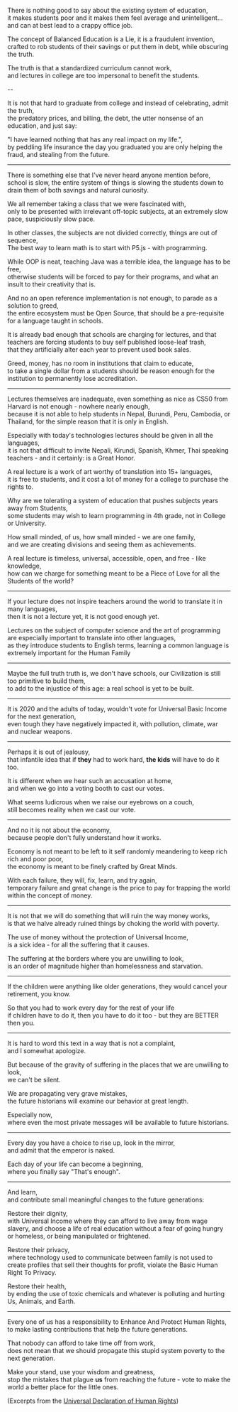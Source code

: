 There is nothing good to say about the existing system of education,\
it makes students poor and it makes them feel average and unintelligent... and can at best lead to a crappy office job.

The concept of Balanced Education is a Lie, it is a fraudulent invention,\
crafted to rob students of their savings or put them in debt, while obscuring the truth.

The truth is that a standardized curriculum cannot work,\
and lectures in college are too impersonal to benefit the students.

\--

It is not that hard to graduate from college and instead of celebrating, admit the truth,\
the predatory prices, and billing, the debt, the utter nonsense of an education, and just say:

"I have learned nothing that has any real impact on my life.",\
by peddling life insurance the day you graduated you are only helping the fraud, and stealing from the future.

---

There is something else that I've never heard anyone mention before,\
school is slow, the entire system of things is slowing the students down to drain them of both savings and natural curiosity.

We all remember taking a class that we were fascinated with,\
only to be presented with irrelevant off-topic subjects, at an extremely slow pace, suspiciously slow pace.

In other classes, the subjects are not divided correctly, things are out of sequence,\
The best way to learn math is to start with P5.js - with programming.

While OOP is neat, teaching Java was a terrible idea, the language has to be free,\
otherwise students will be forced to pay for their programs, and what an insult to their creativity that is.

And no an open reference implementation is not enough, to parade as a solution to greed,\
the entire ecosystem must be Open Source, that should be a pre-requisite for a language taught in schools.

It is already bad enough that schools are charging for lectures, and that teachers are forcing students to buy self published loose-leaf trash,\
that they artificially alter each year to prevent used book sales.

Greed, money, has no room in institutions that claim to educate,\
to take a single dollar from a students should be reason enough for the institution to permanently lose accreditation.

---

Lectures themselves are inadequate, even something as nice as CS50 from Harvard is not enough - nowhere nearly enough,\
because it is not able to help students in Nepal, Burundi, Peru, Cambodia, or Thailand, for the simple reason that it is only in English.

Especially with today's technologies lectures should be given in all the languages,\
it is not that difficult to invite Nepali, Kirundi, Spanish, Khmer, Thai speaking teachers - and it certainly: is a Great Honor.

A real lecture is a work of art worthy of translation into 15+ languages,\
it is free to students, and it cost a lot of money for a college to purchase the rights to.

Why are we tolerating a system of education that pushes subjects years away from Students,\
some students may wish to learn programming in 4th grade, not in College or University.

How small minded, of us, how small minded - we are one family,\
and we are creating divisions and seeing them as achievements.

A real lecture is timeless, universal, accessible, open, and free - like knowledge,\
how can we charge for something meant to be a Piece of Love for all the Students of the world?

---

If your lecture does not inspire teachers around the world to translate it in many languages,\
then it is not a lecture yet, it is not good enough yet.

Lectures on the subject of computer science and the art of programming are especially important to translate into other languages,\
as they introduce students to English terms, learning a common language is extremely important for the Human Family

---

Maybe the full truth truth is, we don't have schools, our Civilization is still too primitive to build them,\
to add to the injustice of this age: a real school is yet to be built.

---

It is 2020 and the adults of today, wouldn't vote for Universal Basic Income for the next generation,\
even tough they have negatively impacted it, with pollution, climate, war and nuclear weapons.

---

Perhaps it is out of jealousy,\
that infantile idea that if **they** had to work hard, **the kids** will have to do it too.

It is different when we hear such an accusation at home,\
and when we go into a voting booth to cast our votes.

What seems ludicrous when we raise our eyebrows on a couch,\
still becomes reality when we cast our vote.

---

And no it is not about the economy,\
because people don't fully understand how it works.

Economy is not meant to be left to it self randomly meandering to keep rich rich and poor poor,\
the economy is meant to be finely crafted by Great Minds.

With each failure, they will, fix, learn, and try again,\
temporary failure and great change is the price to pay for trapping the world within the concept of money.

---

It is not that we will do something that will ruin the way money works,\
is that we halve already ruined things by choking the world with poverty.

The use of money without the protection of Universal Income,\
is a sick idea - for all the suffering that it causes.

The suffering at the borders where you are unwilling to look,\
is an order of magnitude higher than homelessness and starvation.

---

If the children were anything like older generations, they would cancel your retirement, you know.

So that you had to work every day for the rest of your life\
if children have to do it, then you have to do it too - but they are BETTER then you.

---

It is hard to word this text in a way that is not a complaint,\
and I somewhat apologize.

But because of the gravity of suffering in the places that we are unwilling to look,\
we can't be silent.

We are propagating very grave mistakes,\
the future historians will examine our behavior at great length.

Especially now,\
where even the most private messages will be available to future historians.

---

Every day you have a choice to rise up, look in the mirror,\
and admit that the emperor is naked.

Each day of your life can become a beginning,\
where you finally say "That's enough".

---

And learn,\
and contribute small meaningful changes to the future generations:

Restore their dignity,\
with Universal Income where they can afford to live away from wage slavery, and choose a life of real education without a fear of going hungry or homeless, or being manipulated or frightened.

Restore their privacy,\
where technology used to communicate between family is not used to create profiles that sell their thoughts for profit, violate the Basic Human Right To Privacy.

Restore their health,\
by ending the use of toxic chemicals and whatever is polluting and hurting Us, Animals, and Earth.

---

Every one of us has a responsibility to Enhance And Protect Human Rights,\
to make lasting contributions that help the future generations.

That nobody can afford to take time off from work,\
does not mean that we should propagate this stupid system poverty to the next generation.

Make your stand, use your wisdom and greatness,\
stop the mistakes that plague **us** from reaching the future - vote to make the world a better place for the little ones.

(Excerpts from the [Universal Declaration of Human Rights](https://librivox.org/the-universal-declaration-of-human-rights-by-the-united-nations/))

